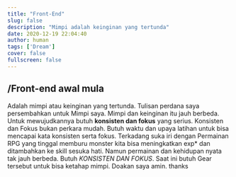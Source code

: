 ```yaml
---
title: "Front-End"
slug: false
description: "Mimpi adalah keinginan yang tertunda"
date: 2020-12-19 22:04:40
author: human
tags: ['Dream']
cover: false
fullscreen: false
---
```

## /Front-end awal mula

Adalah mimpi atau keinginan yang tertunda. Tulisan perdana saya persembahkan untuk Mimpi saya.
Mimpi dan keinginan itu jauh berbeda. Untuk mewujudkannya butuh **konsisten dan fokus** yang serius. Konsisten dan Fokus bukan perkara mudah. Butuh waktu dan upaya latihan untuk bisa mencapai kata konsisten serta fokus. Terkadang suka iri dengan Permainan RPG yang tinggal memburu monster kita bisa meningkatkan exp* dan ditambahkan ke skill sesuka hati. Namun permainan dan kehidupan nyata tak jauh berbeda. Butuh _KONSISTEN DAN FOKUS_. Saat ini butuh Gear tersebut untuk bisa ketahap mimpi. Doakan saya amin. thanks

